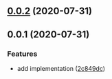 <a name="0.0.2"></a>
## [0.0.2](https://github.com/achingbrain/uint8arrays/compare/v0.0.1...v0.0.2) (2020-07-31)



<a name="0.0.1"></a>
## 0.0.1 (2020-07-31)


### Features

* add implementation ([2c849dc](https://github.com/achingbrain/uint8arrays/commit/2c849dc))



